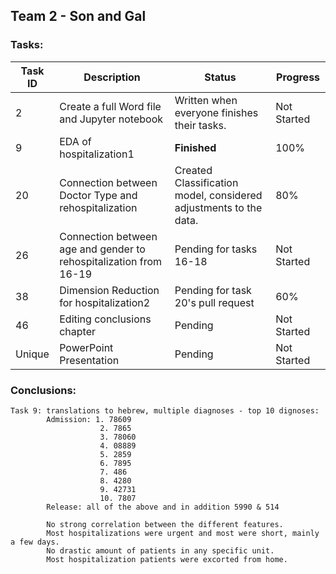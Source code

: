 ## Team 2 - Son and Gal

### Tasks:

| Task ID | Description                                                        | Status                                   | Progress                        |
|---------|--------------------------------------------------------------------|------------------------------------------|---------------------------------|
| 2       | Create a full Word file and Jupyter notebook   | Written when everyone finishes their tasks.                                 | Not Started                     |
| 9       | EDA of hospitalization1                                            | **Finished**                             | 100%                            |
| 20      | Connection between Doctor Type and rehospitalization  | Created Classification model, considered adjustments to the data.                             | 80% |
| 26      | Connection between age and gender to rehospitalization from 16-19   | Pending for tasks 16-18                                 | Not Started          |
| 38      | Dimension Reduction for hospitalization2     | Pending for task 20's pull request                               | 60% |
| 46      | Editing conclusions chapter                                        | Pending                              | Not Started                   |
| Unique  | PowerPoint Presentation                                            | Pending                                  | Not Started                     |


### Conclusions:
    Task 9: translations to hebrew, multiple diagnoses - top 10 dignoses:
            Admission: 1. 78609
                        2. 7865
                        3. 78060
                        4. 08889
                        5. 2859
                        6. 7895
                        7. 486
                        8. 4280
                        9. 42731
                        10. 7807
            Release: all of the above and in addition 5990 & 514

            No strong correlation between the different features.
            Most hospitalizations were urgent and most were short, mainly a few days.
            No drastic amount of patients in any specific unit.
            Most hospitalization patients were excorted from home.
        
